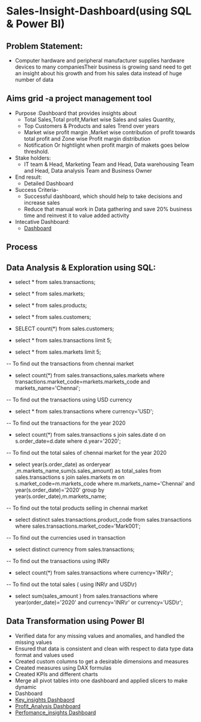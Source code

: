 # Sales-Insight-Dashboard(using SQL & Power BI)
## Problem Statement:
- Computer hardware and peripheral manufacturer supplies hardware devices to many companiesTheir business is growing sand need to get an insight about his growth and from his sales data instead of huge number of data
## Aims grid -a project management tool
- Purpose :Dashboard that provides insights about
   - Total Sales,Total profit,Market wise Sales and sales Quantity,
   - Top Customers & Products and sales Trend over years
   - Market wise profit margin ,Market wise contribution of profit towards total profit and Zone wise Profit margin distribution
   - Notification Or hightlight when profit margin of makets goes below threshold.
- Stake holders:
   - IT team & Head, Marketing Team and Head, Data warehousing Team and Head, Data analysis Team and Business Owner
- End result:
   - Detailed Dashboard
- Success Criteria-
  - Successful dashboard, which should help to take decisions and increase sales
  -  Reduce that manual work in Data gathering and save 20% business time and reinvest it to value added activity
- Intecative Dashboard:
  - <a href="https://github.com/shoninel/Sales-Insight-Dashboard/blob/main/Sales_insights.pdf" > Dashboard </a>
## Process
## Data Analysis & Exploration using SQL:
 - select * from sales.transactions;
 - select * from sales.markets;
 - select * from sales.products;
 - select * from sales.customers;

 - SELECT count(*) from sales.customers;
 - select * from  sales.transactions limit 5;
 - select * from  sales.markets limit 5;

-- To find out the transactions from chennai market
- select count(*) from sales.transactions,sales.markets where transactions.market_code=markets.markets_code and markets_name='Chennai';

-- To find out the transactions using USD currency

- select * from  sales.transactions where currency='USD';

-- To find out the transactions for the year 2020
- select count(*) from sales.transactions s join sales.date d on s.order_date=d.date where d.year='2020';


-- To find out the total sales of chennai market for the year 2020
- select year(s.order_date) as orderyear ,m.markets_name,sum(s.sales_amount) as total_sales from sales.transactions s join sales.markets m on s.market_code=m.markets_code where m.markets_name='Chennai' and year(s.order_date)='2020' group by year(s.order_date),m.markets_name;

-- To find out the total products selling in chennai market
- select distinct sales.transactions.product_code from sales.transactions where sales.transactions.market_code='Mark001';

-- To find out the currencies used in transaction
- select distinct currency from sales.transactions;

-- To find out the transactions using INR\r
- select count(*) from sales.transactions where currency='INR\r';

-- To find out the total sales ( using INR\r and USD\r)
- select sum(sales_amount ) from sales.transactions where year(order_date)='2020' and currency='INR\r' or currency='USD\r';

## Data Transformation using Power BI
-	Verified data for any missing values and anomalies, and handled the missing values
-	Ensured that data is consistent and clean with respect to data type data format and values used
-	Created custom columns to get a desirable dimensions and measures
-	Created measures using DAX formulas
-	Created KPIs and different charts 
-	Merge all pivot tables into one dashboard and applied slicers to make dynamic
-	Dashboard
   - <a href="https://github.com/shoninel/Sales-Insight-Dashboard/blob/main/Sales%20dashboard-Key%20Insights.png" > Key_insights Dashbaord </a>
   - <a href="https://github.com/shoninel/Sales-Insight-Dashboard/blob/main/Sales%20Dashboard-Profit%20Analysis.png" > Profit_Analysis Dashboard </a>
   - <a href="https://github.com/shoninel/Sales-Insight-Dashboard/blob/main/Sales%20Dashboard%20Perfomance%20Insights.png" > Perfomance_insights Dashboard </a>



